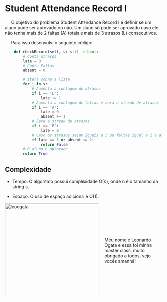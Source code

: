 # Student Attendance Record I

&nbsp;&nbsp;&nbsp;&nbsp; O objetivo do problema Student Attendance Record I é definir se um aluno pode ser aprovado ou não. Um aluno só pode ser aprovado caso ele não tenha mais de 2 faltas (A) totais e mais de 3 atrasos (L) consecutivos.

&nbsp;&nbsp;&nbsp;&nbsp; Para isso desenvolvi o seguinte código: 

```python
    def checkRecord(self, s: str) -> bool:
        # Conta atrasos
        late = 0
        # Conta Faltas
        absent = 0

        # Itera sobre a lista
        for i in s:
            # Aumenta a contagem de atrasos
            if i == 'L':
                late += 1
            # Aumenta a contagem de faltas e zera a streak de atrasos
            if i == 'A':
                late = 0
                absent += 1
            # Zera a streak de atrasos
            if i == 'P':
                late = 0
            # Caso os atrasos sejam iguais a 3 ou faltas igual a 2 o aluno é reprovado 
            if late == 3 or absent == 2:
                return False
        # O aluno é aprovado
        return True
```

## Complexidade
- Tempo: O algoritmo possui complexidade O($n$), onde n é o tamanho da string s.

- Espaço: O uso de espaço adicional é O(1).

<div style="display: flex; align-items: center; justify-content: center;">
    <img src="leoogata101.jpg" alt="leoogata" style="width: 300px; height: auto; margin-right: 20px;">
    <div>
        <p>Meu nome é Leonardo Ogata e essa foi minha master class, muito obrigado a todos, vejo vocês amanhã!</p>
    </div>
</div>

